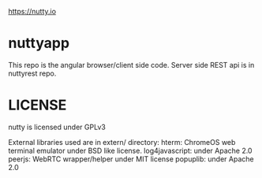 https://nutty.io

nuttyapp
========
This repo is the angular browser/client side code. Server side REST api is in nuttyrest repo.


LICENSE
=======
nutty is licensed under GPLv3


External libraries used are in extern/ directory:
hterm: ChromeOS web terminal emulator under BSD like license.
log4javascript: under Apache 2.0
peerjs: WebRTC wrapper/helper under MIT license
popuplib: under Apache 2.0

